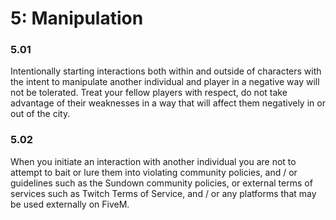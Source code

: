 # 5: Manipulation

### 5.01 <a href="#vfbhz9wjr1c5" id="vfbhz9wjr1c5"></a>

Intentionally starting interactions both within and outside of characters with the intent to manipulate another individual and player in a negative way will not be tolerated. Treat your fellow players with respect, do not take advantage of their weaknesses in a way that will affect them negatively in or out of the city.

### 5.02 <a href="#tjgtdtlmig3i" id="tjgtdtlmig3i"></a>

When you initiate an interaction with another individual you are not to attempt to bait or lure them into violating community policies, and / or guidelines such as the Sundown community policies, or external terms of services such as Twitch Terms of Service, and / or any platforms that may be used externally on FiveM.
